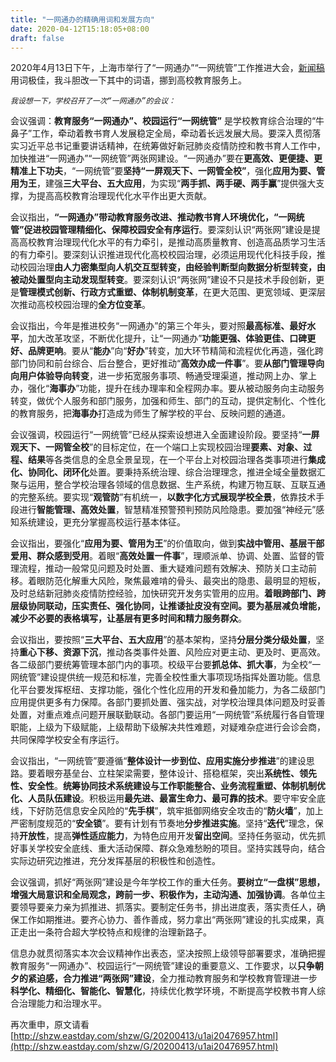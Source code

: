 ```yaml
---
title: "一网通办的精确用词和发展方向"
date: 2020-04-12T15:18:05+08:00
draft: false
---
```


2020年4月13日下午，上海市举行了“一网通办”“一网统管”工作推进大会，[新闻稿](http://shzw.eastday.com/shzw/G/20200413/u1ai20476957.html)用词极佳，我斗胆改一下其中的词语，挪到高校教育服务上。

_`我设想一下，学校召开了一次“一网通办”的会议：`_

会议强调：**教育服务“一网通办”、校园运行“一网统管”** 是学校教育综合治理的“牛鼻子”工作，牵动着教书育人发展稳定全局，牵动着长远发展大局。要深入贯彻落实习近平总书记重要讲话精神，在统筹做好新冠肺炎疫情防控和教书育人工作中，加快推进“一网通办”“一网统管”两张网建设。“一网通办”要在**更高效、更便捷、更精准上下功夫**，“一网统管”要**坚持“一屏观天下、一网管全校”**，强化**应用为要、管用为王**，建强**三大平台、五大应用**，为实现“**两手抓、两手硬、两手赢**”提供强大支撑，为提高高校教育治理现代化水平作出更大贡献。

会议指出，**“一网通办”带动教育服务改进、推动教书育人环境优化，“一网统管”促进校园管理精细化、保障校园安全有序运行**。要深刻认识“两张网”建设是提高高校教育治理现代化水平的有力牵引，是推动高质量教育、创造高品质学习生活的有力牵引。要深刻认识推进现代化高校校园治理，必须运用现代化科技手段，推动校园治理**由人力密集型向人机交互型转变，由经验判断型向数据分析型转变，由被动处置型向主动发现型转变**。要深刻认识“两张网”建设不只是技术手段创新，更是**管理模式创新、行政方式重塑、体制机制变革**，在更大范围、更宽领域、更深层次推动高校校园治理的**全方位变革**。

会议指出，今年是推进校务“一网通办”的第三个年头，要对照**最高标准、最好水平**，加大改革攻坚，不断优化提升，让“一网通办”**功能更强、体验更佳、口碑更好、品牌更响**。要从“**能办**”向“**好办**”转变，加大环节精简和流程优化再造，强化跨部门协同和前台综合、后台整合，更好推动“**高效办成一件事**”。要**从部门管理导向向用户体验导向转变**，进一步拓宽服务事项、畅通受理渠道，推动网上办、掌上办，强化“**海事办**”功能，提升在线办理率和全程网办率。要从被动服务向主动服务转变，做优个人服务和部门服务，加强和师生、部门的互动，提供定制化、个性化的教育服务，把**海事办**打造成为师生了解学校的平台、反映问题的通道。

会议强调，校园运行“一网统管”已经从探索设想进入全面建设阶段。要坚持“**一屏观天下、一网管全校**”的目标定位，在一个端口上实现校园治理**要素、对象、过程、结果**等各类信息的全息全景呈现，在一个平台上对校园治理各类事项进行**集成化、协同化、闭环化**处置。要秉持系统治理、综合治理理念，推进全域全量数据汇聚与运用，整合学校治理各领域的信息数据、生产系统，构建万物互联、互联互通的完整系统。要实现“**观管防**”有机统一，**以数字化方式展现学校全景**，依靠技术手段进行**智能管理、高效处置**，智慧精准预警预判预防风险隐患。要加强“神经元”感知系统建设，更充分掌握高校运行基本体征。

会议指出，要强化“**应用为要、管用为王**”的价值取向，做到**实战中管用、基层干部爱用、群众感到受用**。着眼“**高效处置一件事**”，理顺派单、协调、处置、监督的管理流程，推动一般常见问题及时处置、重大疑难问题有效解决、预防关口主动前移。着眼防范化解重大风险，聚焦最难啃的骨头、最突出的隐患、最明显的短板，及时总结新冠肺炎疫情防控经验，加快研究开发务实管用的应用。**着眼跨部门、跨层级协同联动，压实责任、强化协同，让推诿扯皮没有空间。要为基层减负增能，减少不必要的表格填写，让基层有更多时间和精力服务群众**。

会议指出，要按照“**三大平台、五大应用**”的基本架构，坚持**分层分类分级处置**，坚持**重心下移、资源下沉**，推动各类事件处置、风险应对更主动、更及时、更高效。各二级部门要统筹管理本部门内的事项。校级平台要**抓总体、抓大事**，为全校“一网统管”建设提供统一规范和标准，完善全校性重大事项现场指挥处置功能。信息化平台要发挥枢纽、支撑功能，强化个性化应用的开发和叠加能力，为各二级部门应用提供更多有力保障。各部门要抓处置、强实战，对学校治理具体问题及时妥善处置，对重点难点问题开展联勤联动。各部门要运用“一网统管”系统履行各自管理职能，上级为下级赋能，上级帮助下级解决共性难题，对疑难杂症进行会诊会商，共同保障学校安全有序运行。

会议指出，“一网统管”要遵循“**整体设计一步到位、应用实施分步推进**”的建设思路。要着眼夯基垒台、立柱架梁需要，整体设计、搭稳框架，突出**系统性、领先性、安全性**。**统筹协同技术系统建设与工作职能整合、业务流程重塑、体制机制优化、人员队伍建设**。积极运用**最先进、最富生命力、最可靠的技术**。要守牢安全底线，下好防范信息安全风险的“**先手棋**”，筑牢抵御网络安全攻击的“**防火墙**”，加上严密制度规范的“**安全锁**”。要有计划有节奏地**分步推进实施**。坚持“**迭代**”理念，保持**开放性**，提高**弹性适应能力**，为特色应用开发**留出空间**。坚持任务驱动，优先抓好事关学校安全底线、重大活动保障、群众急难愁盼的项目。坚持实践导向，结合实际边研究边推进，充分发挥基层的积极性和创造性。

会议强调，抓好“两张网”建设是今年学校工作的重大任务。**要树立“一盘棋”思想，增强大局意识和全局观念，跨前一步、积极作为，主动沟通、加强协调**。各单位主要领导要亲力亲为抓推进、抓落实。要制定任务书，排出进度表，落实责任人，确保工作如期推进。要齐心协力、善作善成，努力拿出“两张网”建设的扎实成果，真正走出一条符合超大学校特点和规律的治理新路子。

信息办就贯彻落实本次会议精神作出表态，坚决按照上级领导部署要求，准确把握教育服务“一网通办”、校园运行“一网统管”建设的重要意义、工作要求，以**只争朝夕的紧迫感，合力推进“两张网”建设**，全力推动教育服务和学校教育管理进一步**科学化、精细化、智能化、智慧化**，持续优化教学环境，不断提高学校教书育人综合治理能力和治理水平。

再次重申，原文请看[http://shzw.eastday.com/shzw/G/20200413/u1ai20476957.html](http://shzw.eastday.com/shzw/G/20200413/u1ai20476957.html)